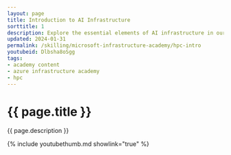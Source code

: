 ```yaml
---
layout: page
title: Introduction to AI Infrastructure
sorttitle: 1
description: Explore the essential elements of AI infrastructure in our latest video, "Introduction to AI Infrastructure." Uncover the reasons behind the need for purpose-built solutions, dive into Azure Stack's comprehensive toolset, and witness real-world success stories highlighting the transformative power of Azure infrastructure in AI applications. Join us on this journey to understand why purpose-built infrastructure is key to unlocking the full potential of AI. (Correction -- Microsoft Sentinel and Microsoft Defender for Cloud were mistakenly called Azure Sentinel and Azure Security Center respectively).
updated: 2024-01-31
permalink: /skilling/microsoft-infrastructure-academy/hpc-intro
youtubeid: Dlbsha8oSgg
tags: 
- academy content
- azure infrastructure academy
- hpc
---
```


# {{ page.title }}

{{ page.description }}

{% include youtubethumb.md showlink="true" %}